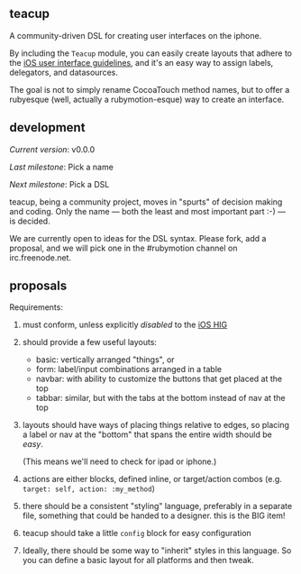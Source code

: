  teacup
--------

A community-driven DSL for creating user interfaces on the iphone.

By including the `Teacup` module, you can easily create layouts that adhere to
the [iOS user interface guidelines][iOS HIG], and it's an easy way to assign labels,
delegators, and datasources.

The goal is not to simply rename CocoaTouch method names, but to offer a
rubyesque (well, actually a rubymotion-esque) way to create an interface.

 development
-------------

*Current version*: v0.0.0

*Last milestone*: Pick a name

*Next milestone*: Pick a DSL

teacup, being a community project, moves in "spurts" of decision making and
coding.  Only the name — both the least and most important part :-) — is
decided.

We are currently open to ideas for the DSL syntax.  Please fork, add a proposal,
and we will pick one in the #rubymotion channel on irc.freenode.net.

 proposals
-----------

Requirements:

1. must conform, unless explicitly *disabled* to the [iOS HIG][]
2. should provide a few useful layouts:
   - basic: vertically arranged "things", or
   - form: label/input combinations arranged in a table
   - navbar: with ability to customize the buttons that get placed at the top
   - tabbar: similar, but with the tabs at the bottom instead of nav at the top
3. layouts should have ways of placing things relative to edges, so placing a
   label or nav at the "bottom" that spans the entire width should be *easy*.

   (This means we'll need to check for ipad or iphone.)
4. actions are either blocks, defined inline, or target/action combos (e.g.
   `target: self, action: :my_method`)
5. there should be a consistent "styling" language, preferably in a separate
   file, something that could be handed to a designer.  this is the BIG item!
6. teacup should take a little `config` block for easy configuration

6. Ideally, there should be some way to "inherit" styles in this language. So you
   can define a basic layout for all platforms and then tweak.

[iOS HIG]: http://developer.apple.com/library/ios/#DOCUMENTATION/UserExperience/Conceptual/MobileHIG/Introduction/Introduction.html
